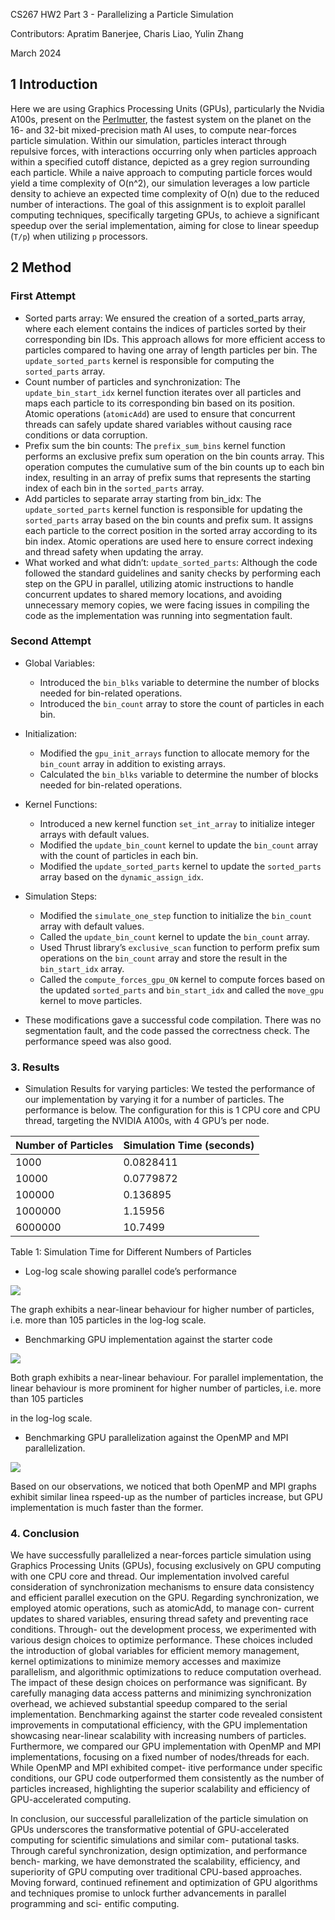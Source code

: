 ﻿CS267 HW2 Part 3 - Parallelizing a Particle Simulation

Contributors: Apratim Banerjee, Charis Liao, Yulin Zhang

March 2024

## 1  Introduction

Here we are using Graphics Processing Units (GPUs), particularly the Nvidia A100s, present on the [Perlmutter](https://blogs.nvidia.com/blog/nersc-perlmutter-ai-supercomputer/), the fastest system on the planet on the 16- and 32-bit mixed-precision math AI uses, to compute near-forces particle simulation. Within our simulation, particles interact through repulsive forces, with interactions occurring only when particles approach within a specified cutoff distance, depicted as a grey region surrounding each particle. While a naive approach to computing particle forces would yield a time complexity of O(n^2), our simulation leverages a low particle density to achieve an expected time complexity of O(n) due to the reduced number of interactions. The goal of this assignment is to exploit parallel computing techniques, specifically targeting GPUs, to achieve a significant speedup over the serial implementation, aiming for close to linear speedup (`T/p`) when utilizing `p` processors.

## 2  Method
### First Attempt
- Sorted parts array: We ensured the creation of a sorted_parts array, where each element contains the indices of particles sorted by their corresponding bin IDs. This approach allows for more efficient access to particles compared to having one array of length particles per bin. The `update_sorted_parts` kernel is responsible for computing the `sorted_parts` array.
- Count number of particles and synchronization: The `update_bin_start_idx` kernel function iterates over all particles and maps each particle to its corresponding bin based on its position. Atomic operations (`atomicAdd`) are used to ensure that concurrent threads can safely update shared variables without causing race conditions or data corruption.
- Prefix sum the bin counts: The `prefix_sum_bins` kernel function performs an exclusive prefix sum operation on the bin counts array. This operation computes the cumulative sum of the bin counts up to each bin index, resulting in an array of prefix sums that represents the starting index of each bin in the `sorted_parts` array.
- Add particles to separate array starting from bin_idx: The `update_sorted_parts` kernel function is responsible for updating the `sorted_parts` array based on the bin counts and prefix sum. It assigns each particle to the correct position in the sorted array according to its bin index. Atomic operations are used here to ensure correct indexing and thread safety when updating the array.
- What worked and what didn’t: `update_sorted_parts`: Although the code followed the standard guidelines and sanity checks by performing each step on the GPU in parallel, utilizing atomic instructions to handle concurrent updates to shared memory locations, and avoiding unnecessary memory copies, we were facing issues in compiling the code as the implementation was running into segmentation fault.

### Second Attempt

- Global Variables:
   - Introduced the `bin_blks` variable to determine the number of blocks needed for bin-related operations.
   - Introduced the `bin_count` array to store the count of particles in each bin.

- Initialization:
  - Modified the `gpu_init_arrays` function to allocate memory for the `bin_count` array in addition to existing arrays.
  - Calculated the `bin_blks` variable to determine the number of blocks needed for bin-related operations.
    
- Kernel Functions:
  - Introduced a new kernel function `set_int_array` to initialize integer arrays with default values.
  - Modified the `update_bin_count` kernel to update the `bin_count` array with the count of particles in each bin.
  - Modified the `update_sorted_parts` kernel to update the `sorted_parts` array based on the `dynamic_assign_idx`.

- Simulation Steps:
   - Modified the `simulate_one_step` function to initialize the `bin_count` array with default values.
   - Called the `update_bin_count` kernel to update the `bin_count` array.
   - Used Thrust library’s `exclusive_scan` function to perform prefix sum operations on the `bin_count` array and store the result in the `bin_start_idx` array.
   - Called the `compute_forces_gpu_ON` kernel to compute forces based on the updated `sorted_parts` and `bin_start_idx` and called the `move_gpu` kernel to move particles.

- These modifications gave a successful code compilation. There was no segmentation fault, and the code passed the correctness check. The performance speed was also good.

### 3.  Results
- Simulation Results for varying particles: We tested the performance of our implementation by varying it for a number of particles. The performance is below. The configuration for this is 1 CPU core and CPU thread, targeting the NVIDIA A100s, with 4 GPU’s per node.

| Number of Particles | Simulation Time (seconds) |
|---------------------|---------------------------|
| 1000                | 0.0828411                 |
| 10000               | 0.0779872                 |
| 100000              | 0.136895                  |
| 1000000             | 1.15956                   |
| 6000000             | 10.7499                   |

Table 1: Simulation Time for Different Numbers of Particles

- Log-log scale showing parallel code’s performance

![](images/img1.png)

The graph exhibits a near-linear behaviour for higher number of particles, i.e. more than 105 particles in the log-log scale.

- Benchmarking GPU implementation against the starter code

![](images/img2.png)

Both graph exhibits a near-linear behaviour. For parallel implementation, the linear behaviour is more prominent for higher number of particles, i.e. more than 105 particles

in the log-log scale.

- Benchmarking GPU parallelization against the OpenMP and MPI parallelization.

![](images/img3.png)

Based on our observations, we noticed that both OpenMP and MPI graphs exhibit similar linea rspeed-up as the number of particles increase, but GPU implementation is much faster than the former.

### 4\. Conclusion

We have successfully parallelized a near-forces particle simulation using Graphics Processing Units (GPUs), focusing exclusively on GPU computing with one CPU core and thread. Our implementation involved careful consideration of synchronization mechanisms to ensure data consistency and efficient parallel execution on the GPU. Regarding synchronization, we employed atomic operations, such as atomicAdd, to manage con- current updates to shared variables, ensuring thread safety and preventing race conditions. Through- out the development process, we experimented with various design choices to optimize performance. These choices included the introduction of global variables for efficient memory management, kernel optimizations to minimize memory accesses and maximize parallelism, and algorithmic optimizations to reduce computation overhead. The impact of these design choices on performance was significant. By carefully managing data access patterns and minimizing synchronization overhead, we achieved substantial speedup compared to the serial implementation. Benchmarking against the starter code revealed consistent improvements in computational efficiency, with the GPU implementation showcasing near-linear scalability with increasing numbers of particles. Furthermore, we compared our GPU implementation with OpenMP and MPI implementations, focusing on a fixed number of nodes/threads for each. While OpenMP and MPI exhibited compet- itive performance under specific conditions, our GPU code outperformed them consistently as the number of particles increased, highlighting the superior scalability and efficiency of GPU-accelerated computing.

In conclusion, our successful parallelization of the particle simulation on GPUs underscores the transformative potential of GPU-accelerated computing for scientific simulations and similar com- putational tasks. Through careful synchronization, design optimization, and performance bench- marking, we have demonstrated the scalability, efficiency, and superiority of GPU computing over traditional CPU-based approaches. Moving forward, continued refinement and optimization of GPU algorithms and techniques promise to unlock further advancements in parallel programming and sci- entific computing.
